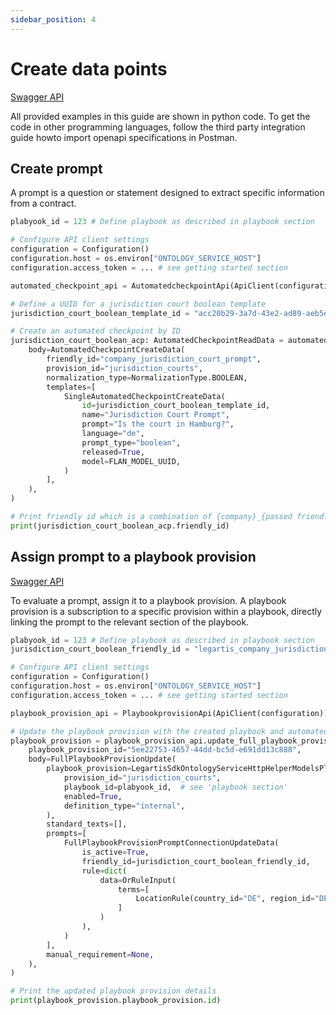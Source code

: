 ```yaml
---
sidebar_position: 4
---
```


# Create data points
[Swagger API](https://apidocs.legartis.ai/?urls.primaryName=v2%2Fontology#/prompts.automatedcheckpoint/create_acp_by_id_v2)

All provided examples in this guide are shown in python code. To get the code in other programming languages, follow the third party integration guide howto import openapi specifications in Postman.

## Create prompt
A prompt is a question or statement designed to extract specific information from a contract.

```python
plabyook_id = 123 # Define playbook as described in playbook section

# Configure API client settings
configuration = Configuration()
configuration.host = os.environ["ONTOLOGY_SERVICE_HOST"]
configuration.access_token = ... # see getting started section

automated_checkpoint_api = AutomatedcheckpointApi(ApiClient(configuration))

# Define a UUID for a jurisdiction court boolean template
jurisdiction_court_boolean_template_id = "acc20b29-3a7d-43e2-ad89-aeb5eea5ec7a"  # uuid4()

# Create an automated checkpoint by ID
jurisdiction_court_boolean_acp: AutomatedCheckpointReadData = automated_checkpoint_api.create_acp_by_id_v2(
    body=AutomatedCheckpointCreateData(
        friendly_id="company_jurisdiction_court_prompt",
        provision_id="jurisdiction_courts",
        normalization_type=NormalizationType.BOOLEAN,
        templates=[
            SingleAutomatedCheckpointCreateData(
                id=jurisdiction_court_boolean_template_id,
                name="Jurisdiction Court Prompt",
                prompt="Is the court in Hamburg?",
                language="de",
                prompt_type="boolean",
                released=True,
                model=FLAN_MODEL_UUID,
            )
        ],
    ),
)

# Print friendly id which is a combination of {company}_{passed friendly_id}
print(jurisdiction_court_boolean_acp.friendly_id)

```

## Assign prompt to a playbook provision

[Swagger API](https://apidocs.legartis.ai/?urls.primaryName=v2%2Fontology#/provision.playbookprovision/update_full_playbook_provision_v2)

To evaluate a prompt, assign it to a playbook provision. A playbook provision is a subscription to a specific provision within a playbook, directly linking the prompt to the relevant section of the playbook.

```python
plabyook_id = 123 # Define playbook as described in playbook section
jurisdiction_court_boolean_friendly_id = "legartis_company_jurisdiction_court_prompt"

# Configure API client settings
configuration = Configuration()
configuration.host = os.environ["ONTOLOGY_SERVICE_HOST"]
configuration.access_token = ... # see getting started section

playbook_provision_api = PlaybookprovisionApi(ApiClient(configuration))

# Update the playbook provision with the created playbook and automated checkpoint
playbook_provision = playbook_provision_api.update_full_playbook_provision_v2(
    playbook_provision_id="5ee22753-4657-44dd-bc5d-e691dd13c888",
    body=FullPlaybookProvisionUpdate(
        playbook_provision=LegartisSdkOntologyServiceHttpHelperModelsPlaybookProvisionPlaybookProvisionUpdateData(
            provision_id="jurisdiction_courts",
            playbook_id=plabyook_id,  # see 'playbook section'
            enabled=True,
            definition_type="internal",
        ),
        standard_texts=[],
        prompts=[
            FullPlaybookProvisionPromptConnectionUpdateData(
                is_active=True,
                friendly_id=jurisdiction_court_boolean_friendly_id,
                rule=dict(
                    data=OrRuleInput(
                        terms=[
                            LocationRule(country_id="DE", region_id="DE-HH", city_id="1276041799"),
                        ]
                    )
                ),
            )
        ],
        manual_requirement=None,
    ),
)

# Print the updated playbook provision details
print(playbook_provision.playbook_provision.id)


```